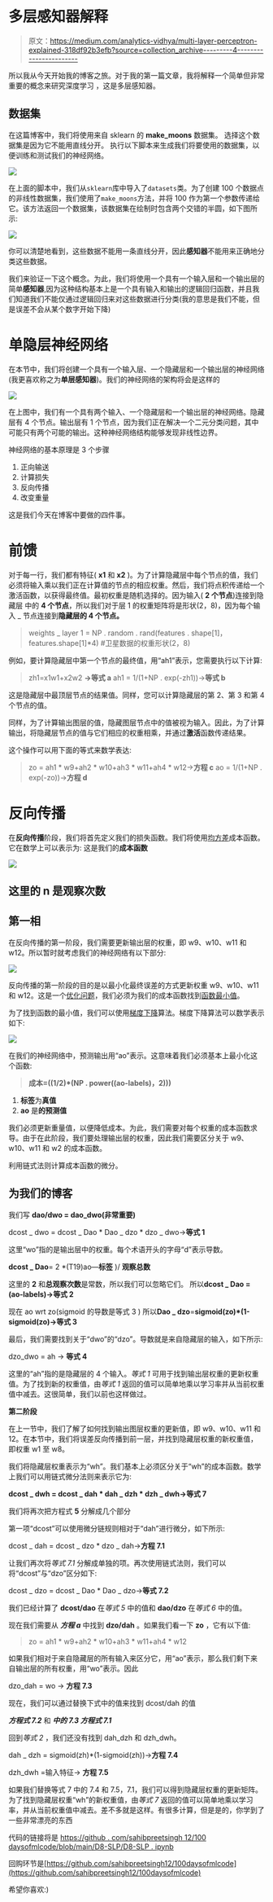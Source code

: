 # 多层感知器解释

> 原文：<https://medium.com/analytics-vidhya/multi-layer-perceptron-explained-318df92b3efb?source=collection_archive---------4----------------------->

所以我从今天开始我的博客之旅。对于我的第一篇文章，我将解释一个简单但非常重要的概念来研究深度学习
，这是多层感知器。

## 数据集

在这篇博客中，我们将使用来自 sklearn 的 **make_moons** 数据集。
选择这个数据集是因为它不能用直线分开。
执行以下脚本来生成我们将要使用的数据集，以便训练和测试我们的神经网络。

![](img/a1f12f9d9acba2aeccf05dbcbdb7d974.png)

在上面的脚本中，我们从`sklearn`库中导入了`datasets`类。为了创建 100 个数据点的非线性数据集，我们使用了`make_moons`方法，并将 100 作为第一个参数传递给它。该方法返回一个数据集，该数据集在绘制时包含两个交错的半圆，如下图所示:

![](img/6a0858251c08defe68d7b89458163ea0.png)

你可以清楚地看到，这些数据不能用一条直线分开，因此**感知器**不能用来正确地分类这些数据。

我们来验证一下这个概念。为此，我们将使用一个具有一个输入层和一个输出层的简单**感知器**,因为这种结构基本上是一个具有输入和输出的逻辑回归函数，并且我们知道我们不能仅通过逻辑回归来对这些数据进行分类(我的意思是我们不能，但是误差不会从某个数字开始下降)

# 单隐层神经网络

在本节中，我们将创建一个具有一个输入层、一个隐藏层和一个输出层的神经网络(我更喜欢称之为**单层感知器**)。我们的神经网络的架构将会是这样的

![](img/d41c25d11589902dcbfd8067b665151f.png)

在上图中，我们有一个具有两个输入、一个隐藏层和一个输出层的神经网络。隐藏层有 4 个节点。输出层有 1 个节点，因为我们正在解决一个二元分类问题，其中可能只有两个可能的输出。这种神经网络结构能够发现非线性边界。

神经网络的基本原理是 3 个步骤

1.  正向输送
2.  计算损失
3.  反向传播
4.  改变重量

这是我们今天在博客中要做的四件事。

# **前馈**

对于每一行，我们都有特征( **x1** 和 **x2** )。为了计算隐藏层中每个节点的值，我们必须将输入乘以我们正在计算值的节点的相应权重。然后，我们将点积传递给一个激活函数，以获得最终值。最初权重是随机选择的。因为输入( **2 个节点**)连接到隐藏层
中的 **4 个节点**，所以我们对于层 1 的权重矩阵将是形状(2，8)，因为每个输入 _ 节点连接到**隐藏层的 4 个节点。**

> weights _ layer 1 = NP . random . rand(features . shape[1]，features.shape[1]*4) #卫星数据的权重形状(2，8)

例如，要计算隐藏层中第一个节点的最终值，用“ah1”表示，您需要执行以下计算:

> zh1=x1w1+x2w2 **→等式 a**
> ah1 = 1/(1+NP . exp(-zh1))→**等式 b**

这是隐藏层中最顶层节点的结果值。同样，您可以计算隐藏层的第 2、第 3 和第 4 个节点的值。

同样，为了计算输出图层的值，隐藏图层节点中的值被视为输入。因此，为了计算输出，将隐藏层节点的值与它们相应的权重相乘，并通过**激活**函数传递结果。

这个操作可以用下面的等式来数学表达:

> zo = ah1 * w9+ah2 * w10+ah3 * w11+ah4 * w12→**方程 c**
> ao = 1/(1+NP . exp(-zo))→**方程 d**

# **反向传播**

在**反向传播**阶段，我们将首先定义我们的损失函数。我们将使用[均方差](https://en.wikipedia.org/wiki/Mean_squared_error)成本函数。它在数学上可以表示为:
这是我们的**成本函数**

![](img/845e0f68ae74c7ba5a0d6f43dc831762.png)

## 这里的 **n** 是观察次数

## 第一相

在反向传播的第一阶段，我们需要更新输出层的权重，即 w9、w10、w11 和 w12。所以暂时就考虑我们的神经网络有以下部分:

![](img/af517fd9926f6cbda0471fd88a67c94e.png)

反向传播的第一阶段的目的是以最小化最终误差的方式更新权重 w9、w10、w11 和 w12。这是一个[优化问题](https://en.wikipedia.org/wiki/Optimization_problem)，我们必须为我们的成本函数找到[函数最小值](https://en.wikipedia.org/wiki/Maxima_and_minima)。

为了找到函数的最小值，我们可以使用[梯度下降](https://en.wikipedia.org/wiki/Optimization_problem)算法。梯度下降算法可以数学表示如下:

![](img/3633e9c5ba94264cc535a9539079618a.png)

在我们的神经网络中，预测输出用“ao”表示。这意味着我们必须基本上最小化这个函数:

> **成本=((1/2)*(NP . power((ao-labels)，2)))**

1.  **标签**为**真值**
2.  **ao** 是**的预测值**

我们必须更新重量值，以便降低成本。为此，我们需要对每个权重的成本函数求导。由于在此阶段，我们要处理输出层的权重，因此我们需要区分关于 w9、w10、w11 和 w2 的成本函数。

利用链式法则计算成本函数的微分。

## 为我们的博客

我们写
**dao/dwo = dao_dwo(非常重要)**

dcost _ dwo = dcost _ Dao * Dao _ dzo * dzo _ dwo→**等式 1**

这里“wo”指的是输出层中的权重。每个术语开头的字母“d”表示导数。

**dcost _ Dao**= 2 *(T19)ao—**标签** )/ **观察总数**

这里的 **2** 和**总观察次数**是常数，所以我们可以忽略它们。
所以**dcost _ Dao =(ao-labels)→等式 2**

现在 ao wrt zo(sigmoid 的导数是等式 3 )
所以**Dao _ dzo**=**sigmoid(zo)*(1-sigmoid(zo)→等式 3**

最后，我们需要找到关于“dwo”的“dzo”。导数就是来自隐藏层的输入，如下所示:

dzo_dwo = ah → **等式 4**

这里的“ah”指的是隐藏层的 4 个输入。*等式 1* 可用于找到输出层权重的更新权重值。为了找到新的权重值，由*等式 1* 返回的值可以简单地乘以学习率并从当前权重值中减去。这很简单，我们以前也这样做过。

**第二阶段**

在上一节中，我们了解了如何找到输出图层权重的更新值，即 w9、w10、w11 和 12。在本节中，我们将误差反向传播到前一层，并找到隐藏层权重的新权重值，即权重 w1 至 w8。

我们将隐藏层权重表示为“wh”。我们基本上必须区分关于“wh”的成本函数。数学上我们可以用链式微分法则来表示它为:

**dcost _ dwh = dcost _ dah * dah _ dzh * dzh _ dwh→等式 7**

我们将再次把方程式 **5** 分解成几个部分

第一项“dcost”可以使用微分链规则相对于“dah”进行微分，如下所示:

dcost _ dah = dcost _ dzo * dzo _ dah→**方程 7.1**

让我们再次将*等式 7.1* 分解成单独的项。再次使用链式法则，我们可以将“dcost”与“dzo”区分如下:

dcost _ dzo = dcost _ Dao * Dao _ dzo→**等式 7.2**

我们已经计算了 **dcost/dao** 在*等式 5* 中的值和 **dao/dzo** 在*等式 6* 中的值。

现在我们需要从 ***方程 a*** 中找到 **dzo/dah** 。如果我们看一下 **zo** ，它有以下值:

> zo = ah1 * w9+ah2 * w10+ah3 * w11+ah4 * w12

如果我们相对于来自隐藏层的所有输入来区分它，用“ao”表示，那么我们剩下来自输出层的所有权重，用“wo”表示。因此

dzo_dah = wo → **方程 7.3**

现在，我们可以通过替换下式中的值来找到 dcost/dah 的值

***方程式 7.2*** 和 ***中的 **7.3** 方程式 7.1***

回到*等式 2* ，我们还没有找到 dah_dzh 和 dzh_dwh。

dah _ dzh = sigmoid(zh)*(1-sigmoid(zh))→**方程 7.4**

dzh_dwh =输入特征→ **方程 7.5**

如果我们替换等式 7 中的 7.4 和 7.5，7.1，我们可以得到隐藏层权重的更新矩阵。为了找到隐藏层权重“wh”的新权重值，由*等式 7* 返回的值可以简单地乘以学习率，并从当前权重值中减去。差不多就是这样。有很多计算，但是是的，你学到了一些非常漂亮的东西

代码的链接将是
[https://github . com/sahibpreetsingh 12/100 daysofmlcode/blob/main/D8-SLP/D8-SLP . ipynb](https://github.com/sahibpreetsingh12/100daysofmlcode/blob/main/D8-SLP/D8-SLP.ipynb)

回购环节是[https://github.com/sahibpreetsingh12/100daysofmlcode](https://github.com/sahibpreetsingh12/100daysofmlcode)

希望你喜欢:)